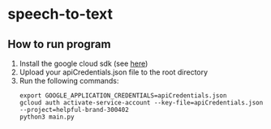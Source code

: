 # speech-to-text
## How to run program
1. Install the google cloud sdk (see [here](https://cloud.google.com/sdk/docs/install))
2. Upload your apiCredentials.json file to the root directory
3. Run the following commands:
   ```
   export GOOGLE_APPLICATION_CREDENTIALS=apiCredentials.json
   gcloud auth activate-service-account --key-file=apiCredentials.json --project=helpful-brand-300402
   python3 main.py
   ```
